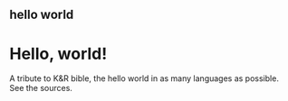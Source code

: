 ## hello world

# Hello, world!
A tribute to K&R bible, the hello world in as many languages as possible. See the sources.

